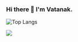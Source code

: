 ### Hi there 👋 I'm Vatanak.

<!--
**VatanakChamroeun/VatanakChamroeun** is a ✨ _special_ ✨ repository because its `README.md` (this file) appears on your GitHub profile.

Here are some ideas to get you started:

- 🔭 I’m currently working on ...
- 🌱 I’m currently learning ...
- 👯 I’m looking to collaborate on ...
- 🤔 I’m looking for help with ...
- 💬 Ask me about ...
- 📫 How to reach me: ...
- 😄 Pronouns: ...
- ⚡ Fun fact: ...
-->
<!-- most language used -->
![Top Langs](https://github-readme-stats.vercel.app/api/top-langs/?username=VatanakChamroeun&theme=tokyonight)

<!-- visitors count -->
![](https://visitor-badge.laobi.icu/badge?page_id=VatanakChamroeun.VatanakChamroeun)
